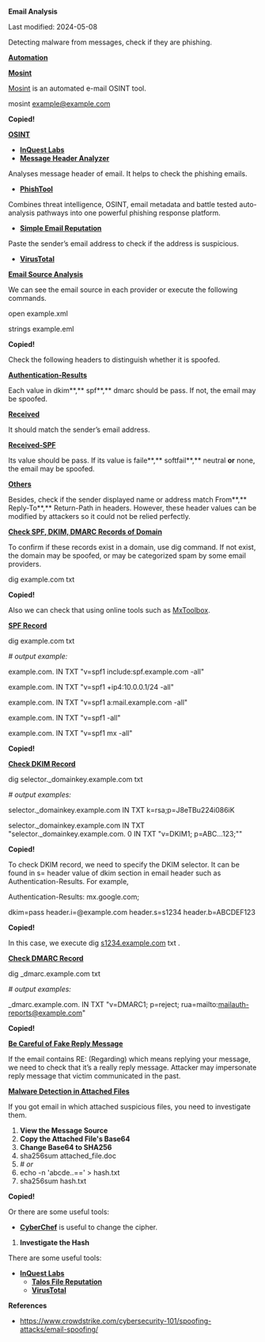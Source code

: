 **Email Analysis**

Last modified: 2024-05-08

Detecting malware from messages, check if they are phishing.

[**Automation**](https://exploit-notes.hdks.org/exploit/reconnaissance/email-analysis/#automation)

[**Mosint**](https://exploit-notes.hdks.org/exploit/reconnaissance/email-analysis/#mosint)

[Mosint](https://github.com/alpkeskin/mosint) is an automated e-mail OSINT tool.

mosint example@example.com

**Copied!**

[**OSINT**](https://exploit-notes.hdks.org/exploit/reconnaissance/email-analysis/#osint)

-   [**InQuest Labs**](https://labs.inquest.net/)
-   [**Message Header Analyzer**](https://mha.azurewebsites.net/)

Analyses message header of email. It helps to check the phishing emails.

-   [**PhishTool**](https://www.phishtool.com/)

Combines threat intelligence, OSINT, email metadata and battle tested auto-analysis pathways into one powerful phishing response platform.

-   [**Simple Email Reputation**](https://emailrep.io/)

Paste the sender’s email address to check if the address is suspicious.

-   [**VirusTotal**](https://www.virustotal.com/gui/)

[**Email Source Analysis**](https://exploit-notes.hdks.org/exploit/reconnaissance/email-analysis/#email-source-analysis)

We can see the email source in each provider or execute the following commands.

open example.xml

strings example.eml

**Copied!**

Check the following headers to distinguish whether it is spoofed.

[**Authentication-Results**](https://exploit-notes.hdks.org/exploit/reconnaissance/email-analysis/#authentication-results)

Each value in dkim**,** spf**,** dmarc should be pass. If not, the email may be spoofed.

[**Received**](https://exploit-notes.hdks.org/exploit/reconnaissance/email-analysis/#received)

It should match the sender’s email address.

[**Received-SPF**](https://exploit-notes.hdks.org/exploit/reconnaissance/email-analysis/#received-spf)

Its value should be pass. If its value is faile**,** softfail**,** neutral **or** none, the email may be spoofed.

[**Others**](https://exploit-notes.hdks.org/exploit/reconnaissance/email-analysis/#others)

Besides, check if the sender displayed name or address match From**,** Reply-To**,** Return-Path in headers. However, these header values can be modified by attackers so it could not be relied perfectly.

[**Check SPF, DKIM, DMARC Records of Domain**](https://exploit-notes.hdks.org/exploit/reconnaissance/email-analysis/#check-spf%2C-dkim%2C-dmarc-records-of-domain)

To confirm if these records exist in a domain, use dig command. If not exist, the domain may be spoofed, or may be categorized spam by some email providers.

dig example.com txt

**Copied!**

Also we can check that using online tools such as [MxToolbox](https://mxtoolbox.com/).

[**SPF Record**](https://exploit-notes.hdks.org/exploit/reconnaissance/email-analysis/#spf-record)

dig example.com txt

*\# output example:*

example.com. IN TXT "v=spf1 include:spf.example.com -all"

example.com. IN TXT "v=spf1 +ip4:10.0.0.1/24 -all"

example.com. IN TXT "v=spf1 a:mail.example.com -all"

example.com. IN TXT "v=spf1 -all"

example.com. IN TXT "v=spf1 mx -all"

**Copied!**

[**Check DKIM Record**](https://exploit-notes.hdks.org/exploit/reconnaissance/email-analysis/#check-dkim-record)

dig selector._domainkey.example.com txt

*\# output examples:*

selector._domainkey.example.com IN TXT k=rsa;p=J8eTBu224i086iK

selector._domainkey.example.com IN TXT "selector._domainkey.example.com. 0 IN TXT "v=DKIM1; p=ABC...123;""

**Copied!**

To check DKIM record, we need to specify the DKIM selector. It can be found in s= header value of dkim section in email header such as Authentication-Results. For example,

Authentication-Results: mx.google.com;

dkim=pass header.i=@example.com header.s=s1234 header.b=ABCDEF123

**Copied!**

In this case, we execute dig [s1234.example.com](http://s1234.example.com) txt .

[**Check DMARC Record**](https://exploit-notes.hdks.org/exploit/reconnaissance/email-analysis/#check-dmarc-record)

dig \_dmarc.example.com txt

*\# output examples:*

\_dmarc.example.com. IN TXT "v=DMARC1; p=reject; rua=mailto:mailauth-reports@example.com"

**Copied!**

[**Be Careful of Fake Reply Message**](https://exploit-notes.hdks.org/exploit/reconnaissance/email-analysis/#be-careful-of-fake-reply-message)

If the email contains RE: (Regarding) which means replying your message, we need to check that it’s a really reply message. Attacker may impersonate reply message that victim communicated in the past.

[**Malware Detection in Attached Files**](https://exploit-notes.hdks.org/exploit/reconnaissance/email-analysis/#malware-detection-in-attached-files)

If you got email in which attached suspicious files, you need to investigate them.

1.  **View the Message Source**
2.  **Copy the Attached File's Base64**
3.  **Change Base64 to SHA256**
4.  sha256sum attached_file.doc
5.  *\# or*
6.  echo -n 'abcde..==' \> hash.txt
7.  sha256sum hash.txt

**Copied!**

Or there are some useful tools:

-   [**CyberChef**](https://gchq.github.io/CyberChef/) is useful to change the cipher.
1.  **Investigate the Hash**

There are some useful tools:

-   [**InQuest Labs**](https://labs.inquest.net/)
    -   [**Talos File Reputation**](https://www.talosintelligence.com/talos_file_reputation)
    -   [**VirusTotal**](https://www.virustotal.com/gui/home/upload)

**References**

-   <https://www.crowdstrike.com/cybersecurity-101/spoofing-attacks/email-spoofing/>

